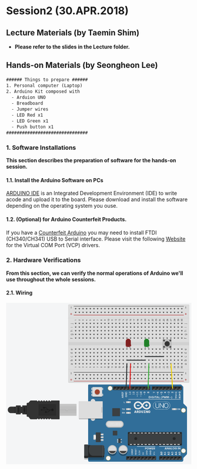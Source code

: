 # Session2 (30.APR.2018)

## Lecture Materials (by Taemin Shim)
- **Please refer to the slides in the Lecture folder.**

## Hands-on Materials (by Seongheon Lee)

```
###### Things to prepare ######
1. Personal computer (Laptop)
2. Arduino Kit composed with
  - Arduion UNO
  - Breadboard
  - Jumper wires
  - LED Red x1
  - LED Green x1
  - Push button x1
###############################
```

### 1. Software Installations
**This section describes the preparation of software for the hands-on session.**

#### 1.1. Install the Arduino Software on PCs
[ARDUINO IDE](https://www.arduino.cc/en/Main/Software) is an Integrated Development Environment (IDE) to write acode and upload it to the board. 
Please download and install the software depending on the operating system you ouse.

#### 1.2. (Optional) for Arduino Counterfeit Products.
If you have a [Counterfeit Arduino](https://www.arduino.cc/en/Products/Counterfeit) you may need to install FTDI (CH340/CH341) USB to Serial interface.
Please visit the following [Website](http://www.ftdichip.com/Drivers/VCP.htm) for the Virtual COM Port (VCP) drivers.

### 2. Hardware Verifications
**From this section, we can verify the normal operations of Arduino we'll use throughout the whole sessions.**

#### 2.1. Wiring
![WiringDiagram](https://github.com/SKYnSPACE/ABCofDroneKAIST/blob/master/Session2/Hands-on/Images/ConnectionDiagram.png)

